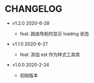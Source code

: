 # CHANGELOG

* v1.2.0 2020-6-28
  * feat: 路由导航时显示 loading 状态

* v1.1.0 2020-6-27
  * feat: 添加 est 作为样式工具库

* v1.0.0 2020-2-24
  * 初始版本
